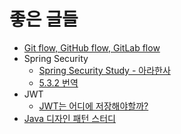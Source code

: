 # 좋은 글들

- [Git flow, GitHub flow, GitLab flow](https://ujuc.github.io/2015/12/16/git-flow-github-flow-gitlab-flow/)
- Spring Security
  - [Spring Security Study - 아라한사](https://github.com/arahansa/learn_springsecurity)
  - [5.3.2 번역](https://godekdls.github.io/Spring%20Security/contents/)
- JWT
  - [JWT는 어디에 저장해야할까?](https://velog.io/@0307kwon/JWT%EB%8A%94-%EC%96%B4%EB%94%94%EC%97%90-%EC%A0%80%EC%9E%A5%ED%95%B4%EC%95%BC%ED%95%A0%EA%B9%8C-localStorage-vs-cookie?utm_source=gaerae.com&utm_campaign=%EA%B0%9C%EB%B0%9C%EC%9E%90%EC%8A%A4%EB%9F%BD%EB%8B%A4&utm_medium=social)
- [Java 디자인 패턴 스터디](https://github.com/bluedskim/javaDesignPatterns)
